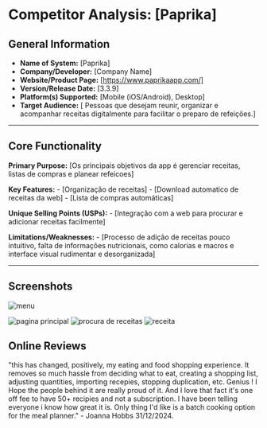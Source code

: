 # Competitor Analysis: [Paprika] 
## General Information 
- **Name of System:** [Paprika] 
- **Company/Developer:** [Company Name] 
- **Website/Product Page:** [https://www.paprikaapp.com/] 
- **Version/Release Date:** [3.3.9] 
- **Platform(s) Supported:** [Mobile (iOS/Android), Desktop] 
- **Target Audience:** [ Pessoas que desejam reunir, organizar e acompanhar receitas digitalmente para facilitar o preparo de refeições.] 

--- 
## Core Functionality 

**Primary Purpose:** [Os principais objetivos da app é gerenciar receitas, listas de compras e planear refeicoes] 

**Key Features:** - [Organização de receitas] - [Download automatico de receitas da web] - [Lista de compras automáticas] 

**Unique Selling Points (USPs):** - [Integração com a web para procurar e adicionar receitas facilmente] 

**Limitations/Weaknesses:** - [Processo de adição de receitas pouco intuitivo, falta de informações nutricionais, como calorias e macros e interface visual rudimentar e desorganizada] 

---

## Screenshots
![menu](imagens/menu.jpg)

![pagina principal](imagens/Pagina_principal.jpg)
![procura de receitas](imagens/procura_receitas.jpg)
![receita](imagens/receita.jpg)
## Online Reviews
"this has changed, positively, my eating and food shopping experience. It removes so much hassle from deciding what to eat, creating a shopping list, adjusting quantities, importing recepies, stopping duplication, etc. Genius ! I Hope the people behind it are really proud of it. And I love that fact it's one off fee to have 50+ recipies and not a subscription. I have been telling everyone i know how great it is. Only thing I'd like is a batch cooking option for the meal planner." - Joanna Hobbs 31/12/2024.